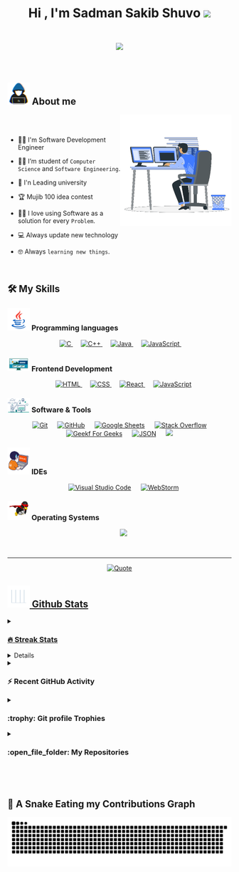 <h1 align="center">Hi , I'm Sadman Sakib Shuvo <img src="https://media.giphy.com/media/hvRJCLFzcasrR4ia7z/giphy.gif" width="35"></h1>
<h1 align="center">
  <a href="https://github.com/DenverCoder1/readme-typing-svg"><img src="https://readme-typing-svg.herokuapp.com?font=Time+New+Roman&color=%23C8BE25&size=25&center=true&vCenter=true&width=600&height=100&lines=Computer+Science+Engineering+Student;MERN+Stack+Web+Developer;Expert+Of+Web+development;Always+learning+new+things;App+Development;Give+yourself+time+to;Get+to+Know+yourself;Create+your+exciting+life"></a>
</h1>


<br>



	
## <picture><img src = "https://github.com/SadmanSakibShuvo1/SadmanSakibShuvo1/blob/main/about_me.gif?raw=true" width = 50px></picture> About me

<picture> <img align="right" src="https://github.com/SadmanSakibShuvo1/SadmanSakibShuvo1/blob/main/Right_Side.gif?raw=true" width = 250px></picture>

<br><br>

- :technologist: I'm Software Development Engineer
- :student: I’m student of `Computer Science` and `Software Engineering`.
- :school: I'n Leading university
  
- :trophy: Mujib 100 idea contest
- :technologist: I love using Software as a solution for every `Problem`.
- :computer: Always update new technology
- :nerd_face: Always `learning new things`.
<!--- :thinking: I’m currently open for a new `job opportunity`, this is [MY RESUME](http://lnkiy.in/Ahmed_Hossam_Resume).--->
<!--- :boom: You can visit [MY WEBSITE](https://cutt.ly/Ahmed_Hossam_Website).--->
<br>


<!---## <picture> <img src="https://github.com/7oSkaaa/7oSkaaa/blob/main/Images/competitive_programming_profile.png?raw=true" width=40> </picture> My Competitive Programming Profiles

<p align="center">
  <a href="https://codeforces.com/profile/7oSkaaa"><img src="https://img.icons8.com/external-tal-revivo-shadow-tal-revivo/50/000000/external-codeforces-programming-competitions-and-contests-programming-community-logo-shadow-tal-revivo.png" alt="Code Forces"/></a>
	<a href="https://leetcode.com/7oSkaa/"><img src="https://img.icons8.com/external-tal-revivo-shadow-tal-revivo/50/000000/external-level-up-your-coding-skills-and-quickly-land-a-job-logo-shadow-tal-revivo.png" alt="LeetCode"/></a>
	<a href="https://atcoder.jp/users/ahmed_7oSkaa"><img src="https://i.ibb.co/Q9WSjDB/logo.png" alt="AtCoder" width = 60px/></a>
	<a href="https://www.codechef.com/users/ahmed_7oskaa"><img src="https://img.icons8.com/color/50/000000/codechef.png" alt="Code Chef"/></a>
	<a href="https://icpc.global/ICPCID/IW0X0CTD0ZV9"><img src="https://i.ibb.co/6J0r7rW/Daco-5610880.png" alt="ICPC Global" width = 60px /></a>     
	<a href="https://www.codingame.com/profile/e5e56c7585fda3b457056b85180a4d636850344" ><img src="https://i.ibb.co/1MRppTC/codingame-1.png" alt="Codingame" width="100" height="50">
</p>--->


<!---

## <picture> <img src="https://github.com/7oSkaaa/7oSkaaa/blob/main/Images/Connect-with-me.gif?raw=true" width="100px"> </picture> Connect with me
<p align="center">
	<a href="mailto:ahmed.7oskaa@gmail.com"><img img src="https://img.shields.io/badge/gmail-%23EA4335.svg?style=plastic&logo=gmail&logoColor=white" alt="Gmail"/></a>
	<a href="https://github.com/7oSkaaa"><img src="https://img.shields.io/badge/github-%23181717.svg?style=plastic&logo=github&logoColor=white" alt="GitHub"/></a>
	<a href="https://wa.me/0201208822340"><img src="https://img.shields.io/badge/whatsapp-%2325D366.svg?style=plastic&logo=whatsapp&logoColor=white" alt="Whatsapp"/></a>
	<a href="https://www.linkedin.com/in/7oskaa/"><img src="https://img.shields.io/badge/linkedin-%230A66C2.svg?style=plastic&logo=linkedin&logoColor=white" alt="LinkedIn"/></a>
	<a href="https://www.facebook.com/7oSkaaa"><img src="https://img.shields.io/badge/facebook-%231877F2.svg?style=plastic&logo=facebook&logoColor=white" alt="Facebook"/></a>
	<a href="https://www.instagram.com/ahmed_7oskaa/"><img src="https://img.shields.io/badge/instagram-%23E4405F.svg?style=plastic&logo=instagram&logoColor=white" alt="Instagram"/></a>
	<a href="https://msng.link/o/?ahmed.7oskaa=sc"><img src="https://img.shields.io/badge/snapchat-%23FFFC00.svg?style=plastic&logo=snapchat&logoColor=black" alt="Snap Chat"/></a>
</p>


--->

## 🛠️ My Skills

### <picture> <img src = "https://github.com/SadmanSakibShuvo1/SadmanSakibShuvo1/blob/main/Programming_Languages.gif?raw=true" width = 50px>  </picture> Programming languages

<p align="center"> 
  &emsp; 
  <a href="https://www.cprogramming.com/" target="_blank"> 
    <img alt="C" src="https://img.shields.io/badge/C%20-%232370ED.svg?style=plastic&logo=c&logoColor=white">
  </a> 
  &emsp;
  <a href="https://www.w3schools.com/cpp/" target="_blank"> 
    <img alt="C++" src="https://img.shields.io/badge/C++%20-%2300599C.svg?style=plastic&logo=c%2B%2B&logoColor=white">
  </a> 
  &emsp;
  <a href="https://www.java.com" target="_blank"> 
    <img alt="Java" src="https://img.shields.io/badge/Java-%23007396.svg?style=plastic&logo=java&logoColor=white">
  </a>
   &emsp;
	
  <a href="https://developer.mozilla.org/en-US/docs/Web/JavaScript" target="_blank"> 
     <img alt="JavaScript" src="https://img.shields.io/badge/JavaScript%20-%23F7DF1E.svg?style=plastic&logo=javascript&logoColor=black">
  </a>
  &emsp;
  
  <!--- <a href="https://www.python.org" target="_blank">
    <img alt="Python" src="https://img.shields.io/badge/Python%20-%2314354C.svg?style=plastic&logo=python&logoColor=white">
  </a>--->
  
</p>

### <picture> <img src = "https://github.com/SadmanSakibShuvo1/SadmanSakibShuvo1/blob/main/Front_End.gif?raw=true" width = 50px>  </picture> Frontend Development
<p align="center"> 
  &emsp; 
  <a href="https://www.w3.org/html/" target="_blank"> 
   <img alt="HTML" src="https://img.shields.io/badge/HTML5%20-%23E34F26.svg?style=plastic&logo=html5&logoColor=white">
  </a>   
  &emsp;
  <a href="https://www.w3schools.com/css/" target="_blank">
    <img alt="CSS" src="https://img.shields.io/badge/CSS%20-%231572B6.svg?style=plastic&logo=css3&logoColor=white">
  </a> 
  &emsp;
 <a href="https://www.python.org" target="_blank">
    <img alt="React" src="https://img.shields.io/badge/react-%2361DAFB.svg?style=plastic&logo=React&logoColor=black">
  </a>
  &emsp;
  <a href="https://developer.mozilla.org/en-US/docs/Web/JavaScript" target="_blank"> 
     <img alt="JavaScript" src="https://img.shields.io/badge/JavaScript%20-%23F7DF1E.svg?style=plastic&logo=javascript&logoColor=black">
   </a>
</p>

 ### <picture> <img src = "https://github.com/SadmanSakibShuvo1/SadmanSakibShuvo1/blob/main/Software_Tools.gif?raw=true" width = 50px>  </picture> Software & Tools
 
<p align="center">
  &emsp;
    <a href="#"><img alt="Git" src="https://img.shields.io/badge/Git%20-%23F05033.svg?style=plastic&logo=git&logoColor=white"></a>
  &emsp;
    <a href="#"><img alt="GitHub" src="https://img.shields.io/badge/github-%23181717.svg?style=plastic&logo=github&logoColor=white"></a>
  &emsp;
    <a href="#"><img alt="Google Sheets" src="https://img.shields.io/badge/Google%20Sheets%20-%2334A853.svg?style=plastic&logo=google%20sheets&logoColor=white"></a>
  &emsp;  
<a href="#"><img alt="Stack Overflow" src="https://img.shields.io/badge/-Stack%20Overflow-FE7A16?style=plastic&logo=stack-overflow&logoColor=white"></a>
&emsp;
<a href="#"><img alt="Geekf For Geeks" src="https://img.shields.io/badge/geeksforgeeks-%230F9D58.svg?style=plastic&logo=geeksforgeeks&logoColor=white"></a>
&emsp;
<a href="#"><img alt="JSON" img src="https://img.shields.io/badge/json-%23000000.svg?style=plastic&logo=json&logoColor=white"></a>
&emsp;
<a href="#"><img src="https://img.shields.io/badge/mysql-%234479A1.svg?&style=plastic&logo=mysql&logoColor=white"/></a>

<!--<a href="#"><img alt="OpenGL" src="https://img.shields.io/badge/opengl-%235586A4.svg?style=plastic&logo=opengl&logoColor=white"></a>
&emsp;
<a href="#"><img alt="Mark Down" src="https://img.shields.io/badge/Markdown-000000?style=plastic&logo=markdown&logoColor=white"></a>
  &emsp;
<a href="#"><img alt="Selenium" src="https://img.shields.io/badge/selenium-%2343B02A.svg?&style=plastic&logo=selenium&logoColor=white"></a>
  &emsp;
<a href="#"><img src="https://img.shields.io/badge/latex-%23008080.svg?&style=plastic&logo=latex&logoColor=white" /></a>
 &emsp;
<a href="#"><img src="https://img.shields.io/badge/django-%23092E20.svg?&style=plastic&logo=django&logoColor=white" /></a>
&emsp; --->

</p>

 ### <picture> <img src = "https://github.com/SadmanSakibShuvo1/SadmanSakibShuvo1/blob/main/IDEs.gif?raw=true" width = 50px>  </picture> IDEs
 
<p align="center">
  &emsp;
  <a href="#"><img alt="Visual Studio Code" src="https://img.shields.io/badge/Visual%20Studio%20Code-0078d7.svg?style=plastic&logo=visual-studio-code&logoColor=white"></a>
  &emsp;
  <a href="#"><img alt="WebStorm" src="https://img.shields.io/badge/WebStorm-000000.svg?style=plastic&logo=webstorm&logoColor=white"></a>

<!---<a href="#"><img alt="JetBrain" src="https://img.shields.io/badge/jetbrains-%23000000.svg?style=plastic&logo=jetbrains&logoColor=white" /></a>
      &emsp;
     <a href="#"><img alt="Atom" src="https://img.shields.io/badge/atom-%2366595C.svg?&style=plastic&logo=atom&logoColor=white" /></a>
      &emsp;
     <a href="#"><img alt="Eclipse" src="https://img.shields.io/badge/eclipse%20ide-%232C2255.svg?&style=plastic&logo=eclipse%20ide&logoColor=white" /></a> --->
    
</p>

<!--- ### <picture> <img src = "https://github.com/7oSkaaa/7oSkaaa/blob/main/Images/CP_PS.gif?raw=true" width = 50px>  </picture> Competitive Programming & Problem Solving
 
<p align="center">
  &emsp;
    <a href="#"><img alt = "Codeforces" src="https://img.shields.io/badge/codeforces%20-%231F8ACB.svg?style=plastic&logo=codeforces&logoColor=white" /></a>	
  &emsp;
    <a href="#"><img alt = "Leetcode" src="https://img.shields.io/badge/leetcode%20-%23FFA116.svg?style=plastic&logo=leetcode&logoColor=black" /></a>
  &emsp;
    <a href="#"><img alt = "Huckerrank" src="https://img.shields.io/badge/hackerrank-%232EC866.svg?style=plastic&logo=hackerrank&logoColor=white" /></a>
  &emsp;
    <a href="#"><img alt = "CodeChef" src="https://img.shields.io/badge/codechef-%235B4638.svg?style=plastic&logo=codechef&logoColor=white" /></a>
  &emsp;
    <a href="#"><img alt = "Google" src="https://img.shields.io/badge/google-%234285F4.svg?style=plastic&logo=google&logoColor=white" /></a>
  &emsp;
    <a href="#"><img alt = "Codin Game" src="https://img.shields.io/badge/codingame-%23F2BB13.svg?&style=plastic&logo=codingame&logoColor=black" /></a>
</p>
--->

 ### <picture> <img src = "https://github.com/SadmanSakibShuvo1/SadmanSakibShuvo1/blob/main/OS.gif?raw=true" width = 50px>  </picture> Operating Systems
 
<p align="center">
  &emsp;
  <a href="#"><img src="https://img.shields.io/badge/Windows-0078D6?style=plastic&logo=windows&logoColor=white"></a>
 
<!--- <a href="#"><img src="https://img.shields.io/badge/Linux-FCC624?style=plastic&logo=linux&logoColor=black"></a>
        &emsp;
      <a href="#"><img src="https://img.shields.io/badge/Ubuntu-E95420?style=plastic&logo=ubuntu&logoColor=white"></a>
        &emsp;
       <a href="#"><img src="https://img.shields.io/badge/pop!_os-%2348B9C7.svg?style=plastic&&logo=pop!_os&logoColor=white" /></a>
        &emsp;
       <a href="#"><img src="https://img.shields.io/badge/manjaro-%2335BF5C.svg?&style=plastic&logo=manjaro&logoColor=white" /></a>
    --->
</p>

<br> 

---

<p align = "center">
	<a href="https://github.com/piyushsuthar/github-readme-quotes"> <img alt = "Quote" src="https://quotes-github-readme.vercel.app/api?type=horizontal&theme=tokyonight&animation=grow_out_in&quoteCategory=programming">
</p>

## <picture> <img src = "https://github.com/SadmanSakibShuvo1/SadmanSakibShuvo1/blob/main/Statistics.gif?raw=true" width = 50px>  </picture> Github Stats

<details><summary><h3> 🔥 Streak Stats</h3></summary>

----	

<p align="center"><img src="https://github-readme-streak-stats.herokuapp.com/?user=SadmanSakibShuvo1&theme=tokyonight" alt="SadmanSakibShuvo1" /></p>


</details>
  
<details><summary><h3>💻 GitHub Profile Stats</h3></summary>

----
	
<p align="center">
    <a href="https://github.com/anuraghazra/github-readme-stats">
	    <img alt="SadmanSakibShuvo1's Github Stats" src="https://github-readme-stats.vercel.app/api?username=SadmanSakibShuvo1&show_icons=true&count_private=true&locale=en&theme=tokyonight&layout=compact" height="230px"/></a>
	  <img src="https://github-readme-stats.vercel.app/api/top-langs?username=SadmanSakibShuvo1&langs_count=10&show_icons=true&locale=en&theme=tokyonight" alt="SadmanSakibShuvo1" height="230px"/>
<br/>

  <b>Note:</b> Top languages is only a metric of the languages my public code consists of and doesn't reflect experience or skill level.
  </p>
</details>

<details><summary><h3>⚡ Recent GitHub Activity</h3></summary>

----

[![SadmanSakibShuvo1's GitHub activity graph](https://github-readme-activity-graph.vercel.app/graph?username=SadmanSakibShuvo1&bg_color=0d1117&color=ffffff&line=00e676&point=ffffff&area=true&hide_border=true)](https://github.com/Ashutosh00710/github-readme-activity-graph)

</details>

<details><summary> <h3> :trophy: Git profile Trophies </h3></summary>

----
	
<div align="center" style="background-color: #282a36; border: 3px solid #00e676; border-radius: 15px; padding: 20px;">
  <a href="https://github.com/ryo-ma/github-profile-trophy">
    <img src="https://github-profile-trophy.vercel.app/?username=SadmanSakibShuvo1&theme=radical&column=4&margin-w=15&margin-h=15" alt="SadmanSakibShuvo1's GitHub Trophies" />
  </a>
</div>
	
</details>
	
<details><summary><h3> :open_file_folder: My Repositories </h3></summary>

----
	
<div>
 <p align="center">
  <a href="https://github.com/SadmanSakibShuvo1/Module-21-Live-Test">
  <img src="https://github-readme-stats.vercel.app/api/pin/?username=SadmanSakibShuvo1&repo=Module-21-Live-Test&theme=tokyonight" alt="Module-21-Live-Test" />
  </a>
    
   <a href="https://github.com/SadmanSakibShuvo1/Assignment-for-Module-21">
   <img src="https://github-readme-stats.vercel.app/api/pin/?username=SadmanSakibShuvo1&repo=Assignment-for-Module-21&theme=tokyonight" alt="Assignment-for-Module-21" />
   </a>
    
   <a href="https://github.com/SadmanSakibShuvo1/webbackendassingment16">
   <img src="https://github-readme-stats.vercel.app/api/pin/?username=SadmanSakibShuvo1&repo=webbackendassingment16&theme=tokyonight" alt="webbackendassingment16" />
   </a>
    
   <a href="https://github.com/SadmanSakibShuvo1/module10assignment">
   <img src="https://github-readme-stats.vercel.app/api/pin/?username=SadmanSakibShuvo1&repo=module10assignment&theme=tokyonight" alt="module10assignment" />
   </a>
    
   <a href="https://github.com/SadmanSakibShuvo1/modulefiveassingment">
   <img src="https://github-readme-stats.vercel.app/api/pin/?username=SadmanSakibShuvo1&repo=modulefiveassingment&theme=tokyonight" alt="modulefiveassingment" />
   </a>

   <a href="https://github.com/SadmanSakibShuvo1/moduletwelveassignment_taskmanager">
   <img src="https://github-readme-stats.vercel.app/api/pin/?username=SadmanSakibShuvo1&repo=moduletwelveassignment_taskmanager&theme=tokyonight" alt="moduletwelveassignment_taskmanager" />
   </a>

   <a href="https://github.com/SadmanSakibShuvo1/Javascript-Tutorial">
   <img src="https://github-readme-stats.vercel.app/api/pin/?username=SadmanSakibShuvo1&repo=Javascript-Tutorial&theme=tokyonight" alt="Javascript-Tutorial" />
   </a>
   
   </p>
</div>

</details>

</br></br>
	
## 🐍 A Snake Eating my Contributions Graph
	
<p align="center">
	<picture>
		  <source media="(prefers-color-scheme: dark)" srcset="https://raw.githubusercontent.com/7oSkaaa/7oSkaaa/output/github-contribution-grid-snake-dark.svg">
		  <source media="(prefers-color-scheme: light)" srcset="https://raw.githubusercontent.com/7oSkaaa/7oSkaaa/output/github-contribution-grid-snake.svg">
		  <img alt="github contribution grid snake animation" src="https://raw.githubusercontent.com/7oSkaaa/7oSkaaa/output/github-contribution-grid-snake.svg">
	</picture>
</p>
